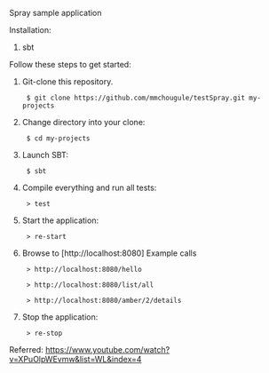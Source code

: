 Spray sample application

Installation:
1. sbt

Follow these steps to get started:

1. Git-clone this repository.

        $ git clone https://github.com/mmchougule/testSpray.git my-projects

2. Change directory into your clone:

        $ cd my-projects

3. Launch SBT:

        $ sbt

4. Compile everything and run all tests:

        > test

5. Start the application:

        > re-start

6. Browse to [http://localhost:8080]
	Example calls

        > http://localhost:8080/hello

        > http://localhost:8080/list/all

        > http://localhost:8080/amber/2/details

7. Stop the application:

        > re-stop

Referred: https://www.youtube.com/watch?v=XPuOlpWEvmw&list=WL&index=4
